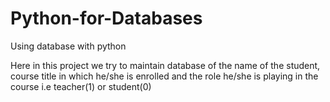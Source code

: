 # Python-for-Databases
Using database with python


Here in this project we try to maintain database of the name of the student, course title in which he/she is enrolled and the role he/she is playing in the course i.e teacher(1) or student(0)

